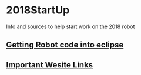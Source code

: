 # 2018StartUp
Info and sources to help start work on the 2018 robot
## [Getting Robot code into eclipse](GetRepository.md)

## [Important Wesite Links](importantLinks.md)
